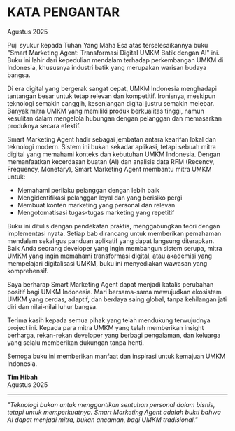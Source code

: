 # KATA PENGANTAR

Agustus 2025

Puji syukur kepada Tuhan Yang Maha Esa atas terselesaikannya buku "Smart Marketing Agent: Transformasi Digital UMKM Batik dengan AI" ini. Buku ini lahir dari kepedulian mendalam terhadap perkembangan UMKM di Indonesia, khususnya industri batik yang merupakan warisan budaya bangsa.

Di era digital yang bergerak sangat cepat, UMKM Indonesia menghadapi tantangan besar untuk tetap relevan dan kompetitif. Ironisnya, meskipun teknologi semakin canggih, kesenjangan digital justru semakin melebar. Banyak mitra UMKM yang memiliki produk berkualitas tinggi, namun kesulitan dalam mengelola hubungan dengan pelanggan dan memasarkan produknya secara efektif.

Smart Marketing Agent hadir sebagai jembatan antara kearifan lokal dan teknologi modern. Sistem ini bukan sekadar aplikasi, tetapi sebuah mitra digital yang memahami konteks dan kebutuhan UMKM Indonesia. Dengan memanfaatkan kecerdasan buatan (AI) dan analisis data RFM (Recency, Frequency, Monetary), Smart Marketing Agent membantu mitra UMKM untuk:

- Memahami perilaku pelanggan dengan lebih baik
- Mengidentifikasi pelanggan loyal dan yang berisiko pergi
- Membuat konten marketing yang personal dan relevan
- Mengotomatisasi tugas-tugas marketing yang repetitif

Buku ini ditulis dengan pendekatan praktis, menggabungkan teori dengan implementasi nyata. Setiap bab dirancang untuk memberikan pemahaman mendalam sekaligus panduan aplikatif yang dapat langsung diterapkan. Baik Anda seorang developer yang ingin membangun sistem serupa, mitra UMKM yang ingin memahami transformasi digital, atau akademisi yang mempelajari digitalisasi UMKM, buku ini menyediakan wawasan yang komprehensif.

Saya berharap Smart Marketing Agent dapat menjadi katalis perubahan positif bagi UMKM Indonesia. Mari bersama-sama mewujudkan ekosistem UMKM yang cerdas, adaptif, dan berdaya saing global, tanpa kehilangan jati diri dan nilai-nilai luhur bangsa.

Terima kasih kepada semua pihak yang telah mendukung terwujudnya project ini. Kepada para mitra UMKM yang telah memberikan insight berharga, rekan-rekan developer yang berbagi pengalaman, dan keluarga yang selalu memberikan dukungan tanpa henti.

Semoga buku ini memberikan manfaat dan inspirasi untuk kemajuan UMKM Indonesia.


**Tim Hibah**  
Agustus 2025

---

*"Teknologi bukan untuk menggantikan sentuhan personal dalam bisnis, tetapi untuk memperkuatnya. Smart Marketing Agent adalah bukti bahwa AI dapat menjadi mitra, bukan ancaman, bagi UMKM tradisional."*
